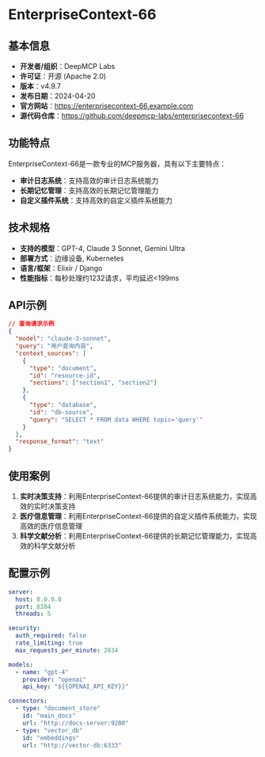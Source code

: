 # EnterpriseContext-66

## 基本信息

- **开发者/组织**：DeepMCP Labs
- **许可证**：开源 (Apache 2.0)
- **版本**：v4.9.7
- **发布日期**：2024-04-20
- **官方网站**：https://enterprisecontext-66.example.com
- **源代码仓库**：https://github.com/deepmcp-labs/enterprisecontext-66

## 功能特点

EnterpriseContext-66是一款专业的MCP服务器，具有以下主要特点：

- **审计日志系统**：支持高效的审计日志系统能力
- **长期记忆管理**：支持高效的长期记忆管理能力
- **自定义插件系统**：支持高效的自定义插件系统能力


## 技术规格

- **支持的模型**：GPT-4, Claude 3 Sonnet, Gemini Ultra
- **部署方式**：边缘设备, Kubernetes
- **语言/框架**：Elixir / Django
- **性能指标**：每秒处理约1232请求，平均延迟<199ms

## API示例

```json
// 查询请求示例
{
  "model": "claude-3-sonnet",
  "query": "用户查询内容",
  "context_sources": [
    {
      "type": "document",
      "id": "resource-id",
      "sections": ["section1", "section2"]
    },
    {
      "type": "database",
      "id": "db-source",
      "query": "SELECT * FROM data WHERE topic='query'"
    }
  ],
  "response_format": "text"
}
```

## 使用案例

1. **实时决策支持**：利用EnterpriseContext-66提供的审计日志系统能力，实现高效的实时决策支持
2. **医疗信息管理**：利用EnterpriseContext-66提供的自定义插件系统能力，实现高效的医疗信息管理
3. **科学文献分析**：利用EnterpriseContext-66提供的长期记忆管理能力，实现高效的科学文献分析


## 配置示例

```yaml
server:
  host: 0.0.0.0
  port: 8284
  threads: 5

security:
  auth_required: false
  rate_limiting: true
  max_requests_per_minute: 2834

models:
  - name: "gpt-4"
    provider: "openai"
    api_key: "${{OPENAI_API_KEY}}"

connectors:
  - type: "document_store"
    id: "main_docs"
    url: "http://docs-server:9200"
  - type: "vector_db"
    id: "embeddings"
    url: "http://vector-db:6333"
```